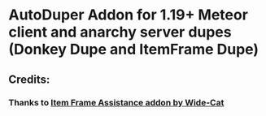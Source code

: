 # AutoDuper Addon for 1.19+ Meteor client and anarchy server dupes (Donkey Dupe and ItemFrame Dupe)

## Credits:
### Thanks to [Item Frame Assistance addon by Wide-Cat](https://github.com/Wide-Cat/item-frame-dupe-addon)

